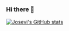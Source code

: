 ### Hi there 👋

<!--
**jperegir/jperegir** is a ✨ _special_ ✨ repository because its `README.md` (this file) appears on your GitHub profile.

Here are some ideas to get you started:

- 🔭 I’m currently working on ...
- 🌱 I’m currently learning ...
- 👯 I’m looking to collaborate on ...
- 🤔 I’m looking for help with ...
- 💬 Ask me about ...
- 📫 How to reach me: ...
- 😄 Pronouns: ...
- ⚡ Fun fact: ...
-->
[![Josevi's GitHub stats](https://github-readme-stats.vercel.app/api?username=jperegir&hide=contribs,prsshow_icons=true&theme=dark)](https://github.com/jperegir/github-readme-stats)
